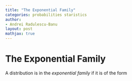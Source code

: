 ```yaml
---
title: "The Exponential Family"
categories: probabilities staristics
author:
- Andrei Radulescu-Banu
layout: post
mathjax: true
---
```


# The Exponential Family

A distribution is in the _exponential family_ if it is of the form